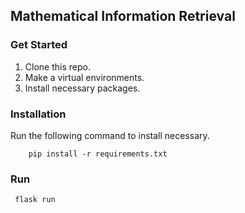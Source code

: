 ## Mathematical Information Retrieval

### Get Started
1. Clone this repo.
2. Make a virtual environments.
3. Install necessary packages.
### Installation 
Run the following command to install necessary.

```
    pip install -r requirements.txt
```
### Run
```
 flask run
```